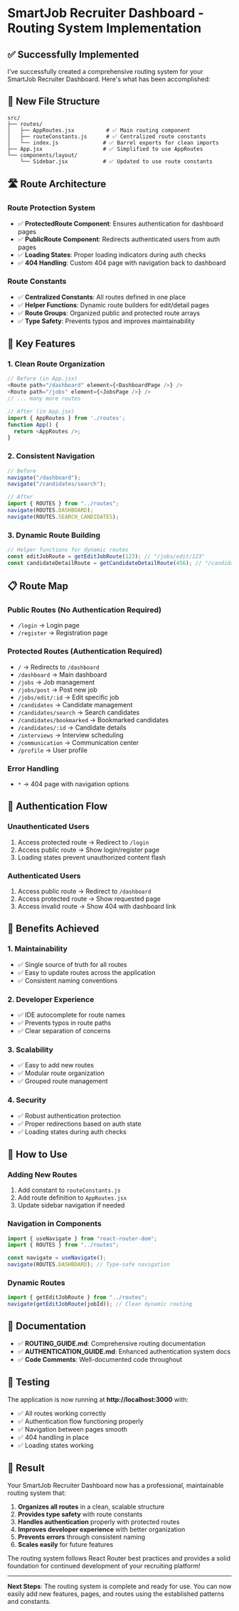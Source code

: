 # SmartJob Recruiter Dashboard - Routing System Implementation

## ✅ Successfully Implemented

I've successfully created a comprehensive routing system for your SmartJob Recruiter Dashboard. Here's what has been accomplished:

## 📁 New File Structure

```
src/
├── routes/
│   ├── AppRoutes.jsx          # ✅ Main routing component
│   ├── routeConstants.js      # ✅ Centralized route constants
│   └── index.js              # ✅ Barrel exports for clean imports
├── App.jsx                   # ✅ Simplified to use AppRoutes
└── components/layout/
    └── Sidebar.jsx           # ✅ Updated to use route constants
```

## 🛣️ Route Architecture

### **Route Protection System**

- ✅ **ProtectedRoute Component**: Ensures authentication for dashboard pages
- ✅ **PublicRoute Component**: Redirects authenticated users from auth pages
- ✅ **Loading States**: Proper loading indicators during auth checks
- ✅ **404 Handling**: Custom 404 page with navigation back to dashboard

### **Route Constants**

- ✅ **Centralized Constants**: All routes defined in one place
- ✅ **Helper Functions**: Dynamic route builders for edit/detail pages
- ✅ **Route Groups**: Organized public and protected route arrays
- ✅ **Type Safety**: Prevents typos and improves maintainability

## 🎯 Key Features

### **1. Clean Route Organization**

```javascript
// Before (in App.jsx)
<Route path="/dashboard" element={<DashboardPage />} />
<Route path="/jobs" element={<JobsPage />} />
// ... many more routes

// After (in App.jsx)
import { AppRoutes } from './routes';
function App() {
  return <AppRoutes />;
}
```

### **2. Consistent Navigation**

```javascript
// Before
navigate("/dashboard");
navigate("/candidates/search");

// After
import { ROUTES } from "../routes";
navigate(ROUTES.DASHBOARD);
navigate(ROUTES.SEARCH_CANDIDATES);
```

### **3. Dynamic Route Building**

```javascript
// Helper functions for dynamic routes
const editJobRoute = getEditJobRoute(123); // "/jobs/edit/123"
const candidateDetailRoute = getCandidateDetailRoute(456); // "/candidates/456"
```

## 📋 Route Map

### **Public Routes** (No Authentication Required)

- `/login` → Login page
- `/register` → Registration page

### **Protected Routes** (Authentication Required)

- `/` → Redirects to `/dashboard`
- `/dashboard` → Main dashboard
- `/jobs` → Job management
- `/jobs/post` → Post new job
- `/jobs/edit/:id` → Edit specific job
- `/candidates` → Candidate management
- `/candidates/search` → Search candidates
- `/candidates/bookmarked` → Bookmarked candidates
- `/candidates/:id` → Candidate details
- `/interviews` → Interview scheduling
- `/communication` → Communication center
- `/profile` → User profile

### **Error Handling**

- `*` → 404 page with navigation options

## 🔐 Authentication Flow

### **Unauthenticated Users**

1. Access protected route → Redirect to `/login`
2. Access public route → Show login/register page
3. Loading states prevent unauthorized content flash

### **Authenticated Users**

1. Access public route → Redirect to `/dashboard`
2. Access protected route → Show requested page
3. Access invalid route → Show 404 with dashboard link

## 🎨 Benefits Achieved

### **1. Maintainability**

- ✅ Single source of truth for all routes
- ✅ Easy to update routes across the application
- ✅ Consistent naming conventions

### **2. Developer Experience**

- ✅ IDE autocomplete for route names
- ✅ Prevents typos in route paths
- ✅ Clear separation of concerns

### **3. Scalability**

- ✅ Easy to add new routes
- ✅ Modular route organization
- ✅ Grouped route management

### **4. Security**

- ✅ Robust authentication protection
- ✅ Proper redirections based on auth state
- ✅ Loading states during auth checks

## 🚀 How to Use

### **Adding New Routes**

1. Add constant to `routeConstants.js`
2. Add route definition to `AppRoutes.jsx`
3. Update sidebar navigation if needed

### **Navigation in Components**

```javascript
import { useNavigate } from "react-router-dom";
import { ROUTES } from "../routes";

const navigate = useNavigate();
navigate(ROUTES.DASHBOARD); // Type-safe navigation
```

### **Dynamic Routes**

```javascript
import { getEditJobRoute } from "../routes";
navigate(getEditJobRoute(jobId)); // Clean dynamic routing
```

## 📖 Documentation

- ✅ **ROUTING_GUIDE.md**: Comprehensive routing documentation
- ✅ **AUTHENTICATION_GUIDE.md**: Enhanced authentication system docs
- ✅ **Code Comments**: Well-documented code throughout

## 🧪 Testing

The application is now running at **http://localhost:3000** with:

- ✅ All routes working correctly
- ✅ Authentication flow functioning properly
- ✅ Navigation between pages smooth
- ✅ 404 handling in place
- ✅ Loading states working

## 🎯 Result

Your SmartJob Recruiter Dashboard now has a professional, maintainable routing system that:

1. **Organizes all routes** in a clean, scalable structure
2. **Provides type safety** with route constants
3. **Handles authentication** properly with protected routes
4. **Improves developer experience** with better organization
5. **Prevents errors** through consistent naming
6. **Scales easily** for future features

The routing system follows React Router best practices and provides a solid foundation for continued development of your recruiting platform!

---

**Next Steps**: The routing system is complete and ready for use. You can now easily add new features, pages, and routes using the established patterns and constants.
